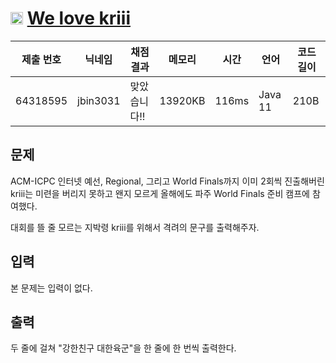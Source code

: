 # <img width="20px"  src="https://d2gd6pc034wcta.cloudfront.net/tier/1.svg" class="solvedac-tier"> [We love kriii](https://www.acmicpc.net/problem/10718) 

| 제출 번호 | 닉네임 | 채점 결과 | 메모리 | 시간 | 언어 | 코드 길이 |
|---|---|---|---|---|---|---|
|64318595|jbin3031|맞았습니다!! |13920KB|116ms|Java 11|210B|

## 문제
<p>ACM-ICPC 인터넷 예선, Regional, 그리고 World Finals까지 이미 2회씩 진출해버린 kriii는 미련을 버리지 못하고 왠지 모르게 올해에도 파주 World Finals 준비 캠프에 참여했다.</p>

<p>대회를 뜰 줄 모르는 지박령 kriii를 위해서 격려의 문구를 출력해주자.</p>

## 입력
<p>본 문제는 입력이 없다.</p>

## 출력
<p>두 줄에 걸쳐 "강한친구 대한육군"을 한 줄에 한 번씩 출력한다.</p>

